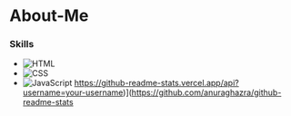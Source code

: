 # About-Me
### Skills
- ![HTML](https://img.shields.io/badge/-HTML5-orange)  
- ![CSS](https://img.shields.io/badge/-CSS3-blue)  
- ![JavaScript](https://img.shields.io/badge/-JavaScript-yellow)
https://github-readme-stats.vercel.app/api?username=your-username)](https://github.com/anuraghazra/github-readme-stats

